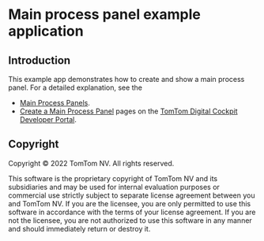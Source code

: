 # Main process panel example application

## Introduction

This example app demonstrates how to create and show a main process panel.
For a detailed explanation, see the
- [Main Process Panels](https://developer.tomtom.com/tomtom-digital-cockpit/documentation/design/system-ui/main-process-panels).
- [Create a Main Process Panel](https://developer.tomtom.com/tomtom-digital-cockpit/documentation/tutorials-and-examples/main-process-panel/create-a-main-process-panel)
pages on the
[TomTom Digital Cockpit Developer Portal](https://developer.tomtom.com/tomtom-digital-cockpit/documentation/introduction).

## Copyright

Copyright © 2022 TomTom NV. All rights reserved.

This software is the proprietary copyright of TomTom NV and its subsidiaries and may be
used for internal evaluation purposes or commercial use strictly subject to separate
license agreement between you and TomTom NV. If you are the licensee, you are only permitted
to use this software in accordance with the terms of your license agreement. If you are
not the licensee, you are not authorized to use this software in any manner and should
immediately return or destroy it.
